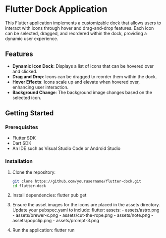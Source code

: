 # Flutter Dock Application

This Flutter application implements a customizable dock that allows users to interact with icons through hover and drag-and-drop features. Each icon can be selected, dragged, and reordered within the dock, providing a dynamic user experience.

## Features

- **Dynamic Icon Dock**: Displays a list of icons that can be hovered over and clicked.
- **Drag and Drop**: Icons can be dragged to reorder them within the dock.
- **Hover Effects**: Icons scale up and elevate when hovered over, enhancing user interaction.
- **Background Change**: The background image changes based on the selected icon.

## Getting Started

### Prerequisites

- Flutter SDK
- Dart SDK
- An IDE such as Visual Studio Code or Android Studio

### Installation

1. Clone the repository:

   ```bash
   git clone https://github.com/yourusername/flutter-dock.git
   cd flutter-dock

2. Install dependencies:
   flutter pub get

3. Ensure the asset images for the icons are placed in the assets directory. Update your pubspec.yaml to include:
   flutter:
     assets:
       - assets/astro.png
       - assets/brewer-x.png
       - assets/cut-the-rope.png
       - assets/note.png
       - assets/popclip.png
       - assets/prompt-3.png

4. Run the application:
   flutter run
